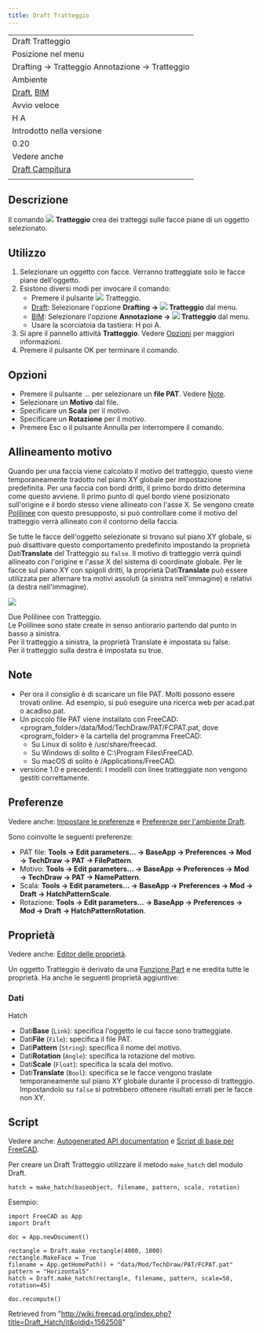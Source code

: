 ```yaml
---
title: Draft Tratteggio
---
```

|  |
| --- |
| Draft Tratteggio |
| Posizione nel menu |
| Drafting → Tratteggio Annotazione → Tratteggio |
| Ambiente |
| [Draft](/Draft_Workbench/it "Draft Workbench/it"), [BIM](/BIM_Workbench/it "BIM Workbench/it") |
| Avvio veloce |
| H A |
| Introdotto nella versione |
| 0.20 |
| Vedere anche |
| [Draft Campitura](/Draft_Pattern/it "Draft Pattern/it") |
|  |

## Descrizione

Il comando ![](/images/Draft_Hatch.svg) **Tratteggio** crea dei tratteggi sulle facce piane di un oggetto selezionato.

## Utilizzo

1. Selezionare un oggetto con facce. Verranno tratteggiate solo le facce piane dell'oggetto.
2. Esistono diversi modi per invocare il comando:
   * Premere il pulsante ![](/images/Draft_Hatch.svg) Tratteggio.
   * [Draft](/Draft_Workbench/it "Draft Workbench/it"): Selezionare l'opzione **Drafting → ![](/images/Draft_Hatch.svg) Tratteggio** dal menu.
   * [BIM](/BIM_Workbench/it "BIM Workbench/it"): Selezionare l'opzione **Annotazione → ![](/images/Draft_Hatch.svg) Tratteggio** dal menu.
   * Usare la scorciatoia da tastiera: H poi A.
3. Si apre il pannello attività **Tratteggio**. Vedere [Opzioni](#Options) per maggiori informazioni.
4. Premere il pulsante OK per terminare il comando.

## Opzioni

* Premere il pulsante ... per selezionare un **file PAT**. Vedere [Note](#Note).
* Selezionare un **Motivo** dal file.
* Specificare un **Scala** per il motivo.
* Specificare un **Rotazione** per il motivo.
* Premere Esc o il pulsante Annulla per interrompere il comando.

## Allineamento motivo

Quando per una faccia viene calcolato il motivo del tratteggio, questo viene temporaneamente tradotto nel piano XY globale per impostazione predefinita. Per una faccia con bordi dritti, il primo bordo dritto determina come questo avviene. Il primo punto di quel bordo viene posizionato sull'origine e il bordo stesso viene allineato con l'asse X. Se vengono create [Polilinee](/Draft_Wire/it "Draft Wire/it") con questo presupposto, si può controllare come il motivo del tratteggio verrà allineato con il contorno della faccia.

Se tutte le facce dell'oggetto selezionate si trovano sul piano XY globale, si può disattivare questo comportamento predefinito impostando la proprietà Dati**Translate** del Tratteggio su `false`. Il motivo di tratteggio verrà quindi allineato con l'origine e l'asse X del sistema di coordinate globale. Per le facce sul piano XY con spigoli dritti, la proprietà Dati**Translate** può essere utilizzata per alternare tra motivi assoluti (a sinistra nell'immagine) e relativi (a destra nell'immagine).

![](/images/Draft_Hatch_alignment.png)

Due Polilinee con Tratteggio.  
Le Polilinee sono state create in senso antiorario partendo dal punto in basso a sinistra.  
Per il tratteggio a sinistra, la proprietà Translate è impostata su false.  
Per il tratteggio sulla destra è impostata su true.

## Note

* Per ora il consiglio è di scaricare un file PAT. Molti possono essere trovati online. Ad esempio, si può eseguire una ricerca web per acad.pat o acadiso.pat.
* Un piccolo file PAT viene installato con FreeCAD: <program\_folder>/data/Mod/TechDraw/PAT/FCPAT.pat, dove <program\_folder> è la cartella del programma FreeCAD:
  + Su Linux di solito è /usr/share/freecad.
  + Su Windows di solito è C:\Program Files\FreeCAD.
  + Su macOS di solito è /Applications/FreeCAD.
* versione 1.0 e precedenti: I modelli con linee tratteggiate non vengono gestiti correttamente.

## Preferenze

Vedere anche: [Impostare le preferenze](/Preferences_Editor/it "Preferences Editor/it") e [Preferenze per l'ambiente Draft](/Draft_Preferences/it "Draft Preferences/it").

Sono coinvolte le seguenti preferenze:

* PAT file: **Tools → Edit parameters... → BaseApp → Preferences → Mod → TechDraw → PAT → FilePattern**.
* Motivo: **Tools → Edit parameters... → BaseApp → Preferences → Mod → TechDraw → PAT → NamePattern**.
* Scala: **Tools → Edit parameters... → BaseApp → Preferences → Mod → Draft → HatchPatternScale**.
* Rotazione: **Tools → Edit parameters... → BaseApp → Preferences → Mod → Draft → HatchPatternRotation**.

## Proprietà

Vedere anche: [Editor delle proprietà](/Property_editor/it "Property editor/it").

Un oggetto Tratteggio è derivato da una [Funzione Part](/Part_Feature/it "Part Feature/it") e ne eredita tutte le proprietà. Ha anche le seguenti proprietà aggiuntive:

### Dati

Hatch

* Dati**Base** (`Link`): specifica l'oggetto le cui facce sono tratteggiate.
* Dati**File** (`File`): specifica il file PAT.
* Dati**Pattern** (`String`): specifica il nome del motivo.
* Dati**Rotation** (`Angle`): specifica la rotazione del motivo.
* Dati**Scale** (`Float`): specifica la scala del motivo.
* Dati**Translate** (`Bool`): specifica se le facce vengono traslate temporaneamente sul piano XY globale durante il processo di tratteggio. Impostandolo su `false` si potrebbero ottenere risultati errati per le facce non XY.

## Script

Vedere anche: [Autogenerated API documentation](https://freecad.github.io/SourceDoc/) e [Script di base per FreeCAD](/FreeCAD_Scripting_Basics/it "FreeCAD Scripting Basics/it").

Per creare un Draft Tratteggio utilizzare il metodo `make_hatch` del modulo Draft.

```
hatch = make_hatch(baseobject, filename, pattern, scale, rotation)

```

Esempio:

```
import FreeCAD as App
import Draft

doc = App.newDocument()

rectangle = Draft.make_rectangle(4000, 1000)
rectangle.MakeFace = True
filename = App.getHomePath() + "data/Mod/TechDraw/PAT/FCPAT.pat"
pattern = "Horizontal5"
hatch = Draft.make_hatch(rectangle, filename, pattern, scale=50, rotation=45)

doc.recompute()

```

Retrieved from "<http://wiki.freecad.org/index.php?title=Draft_Hatch/it&oldid=1562508>"